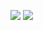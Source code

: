 ![](https://media.tenor.com/3Ovvw54wxhwAAAAC/zato-guilty-gear.gif)
![](https://i.imgflip.com/7j8m0l.gif)
